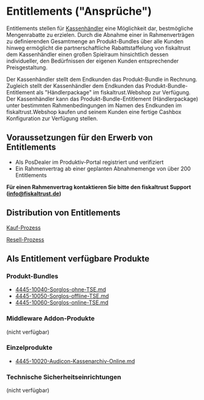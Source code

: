 # Entitlements ("Ansprüche")

Entitlements stellen für [Kassenhändler]( [Kassenhaendler.md](..\..\..\angebote-nach-kundensegment\Kassenhaendler.md) ) eine Möglichkeit dar, bestmögliche Mengenrabatte zu erzielen. Durch die Abnahme einer in Rahmenverträgen zu definierenden Gesamtmenge an Produkt-Bundles über alle Kunden hinweg ermöglicht die partnerschaftliche Rabattstaffelung von fiskaltrust dem Kassenhändler einen großen Spielraum hinsichtlich dessen individueller, den Bedürfnissen der eigenen Kunden entsprechender Preisgestaltung.

Der Kassenhändler stellt dem Endkunden das Produkt-Bundle in Rechnung. Zugleich stellt der Kassenhändler dem Endkunden das  Produkt-Bundle-Entitlement als "Händlerpackage" im fiskaltrust.Webshop zur Verfügung. Der Kassenhändler kann das Produkt-Bundle-Entitlement (Händlerpackage) unter bestimmten Rahmenbedingungen im Namen des Endkunden im fiskaltrust.Webshop kaufen und seinem Kunden eine fertige Cashbox Konfiguration zur Verfügung stellen.

## Voraussetzungen für den Erwerb von Entitlements

- Als PosDealer im Produktiv-Portal registriert und verifiziert
- Ein Rahmenvertrag ab einer geplanten Abnahmemenge von über 200 Entitlements

**Für einen Rahmenvertrag kontaktieren Sie bitte den fiskaltrust Support (info@fiskaltrust.de)**

## Distribution von Entitlements

[Kauf-Prozess](purchase.md)

[Resell-Prozess]( [rollout.md](rollout.md) )

## Als Entitlement verfügbare Produkte

### Produkt-Bundles

-  [4445-10040-Sorglos-ohne-TSE.md](..\..\..\produkt-bundles\4445-10040-Sorglos-ohne-TSE.md) 
-  [4445-10050-Sorglos-offline-TSE.md](..\..\..\produkt-bundles\4445-10050-Sorglos-offline-TSE.md) 
-  [4445-10060-Sorglos-online-TSE.md](..\..\..\produkt-bundles\4445-10060-Sorglos-online-TSE.md) 

### Middleware Addon-Produkte

(nicht verfügbar)

### Einzelprodukte

-  [4445-10020-Audicon-Kassenarchiv-Online.md](..\..\..\revisionssichere-daten-as-a-service\produkte\4445-10020-Audicon-Kassenarchiv-Online.md) 

### Technische Sicherheitseinrichtungen

(nicht verfügbar)